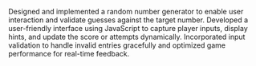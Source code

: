 Designed and implemented a random number generator to enable user interaction and
validate guesses against the target number.
Developed a user-friendly interface using JavaScript to capture player inputs, display hints,
and update the score or attempts dynamically.
Incorporated input validation to handle invalid entries gracefully and optimized game
performance for real-time feedback.
